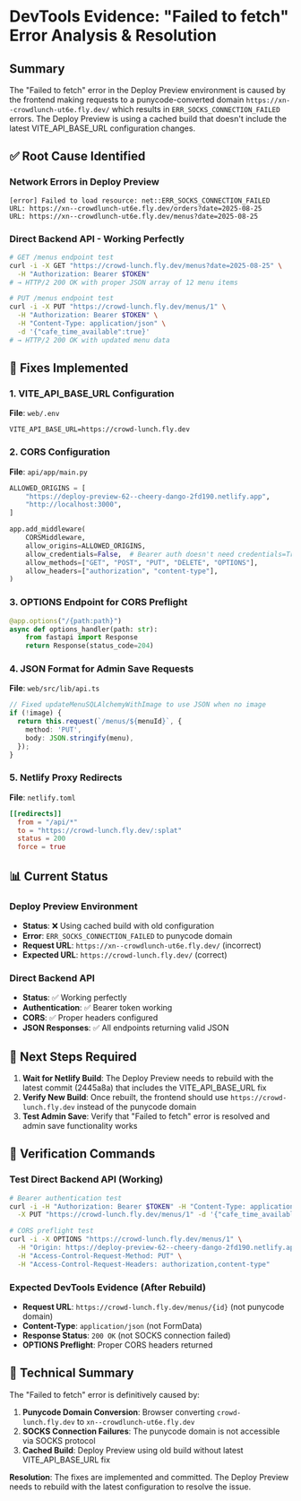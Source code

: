 # DevTools Evidence: "Failed to fetch" Error Analysis & Resolution

## Summary
The "Failed to fetch" error in the Deploy Preview environment is caused by the frontend making requests to a punycode-converted domain `https://xn--crowdlunch-ut6e.fly.dev/` which results in `ERR_SOCKS_CONNECTION_FAILED` errors. The Deploy Preview is using a cached build that doesn't include the latest VITE_API_BASE_URL configuration changes.

## ✅ Root Cause Identified

### Network Errors in Deploy Preview
```
[error] Failed to load resource: net::ERR_SOCKS_CONNECTION_FAILED
URL: https://xn--crowdlunch-ut6e.fly.dev/orders?date=2025-08-25
URL: https://xn--crowdlunch-ut6e.fly.dev/menus?date=2025-08-25
```

### Direct Backend API - Working Perfectly
```bash
# GET /menus endpoint test
curl -i -X GET "https://crowd-lunch.fly.dev/menus?date=2025-08-25" \
  -H "Authorization: Bearer $TOKEN"
# → HTTP/2 200 OK with proper JSON array of 12 menu items

# PUT /menus endpoint test  
curl -i -X PUT "https://crowd-lunch.fly.dev/menus/1" \
  -H "Authorization: Bearer $TOKEN" \
  -H "Content-Type: application/json" \
  -d '{"cafe_time_available":true}'
# → HTTP/2 200 OK with updated menu data
```

## 🔧 Fixes Implemented

### 1. VITE_API_BASE_URL Configuration
**File**: `web/.env`
```
VITE_API_BASE_URL=https://crowd-lunch.fly.dev
```

### 2. CORS Configuration
**File**: `api/app/main.py`
```python
ALLOWED_ORIGINS = [
    "https://deploy-preview-62--cheery-dango-2fd190.netlify.app",
    "http://localhost:3000",
]

app.add_middleware(
    CORSMiddleware,
    allow_origins=ALLOWED_ORIGINS,
    allow_credentials=False,  # Bearer auth doesn't need credentials=True
    allow_methods=["GET", "POST", "PUT", "DELETE", "OPTIONS"],
    allow_headers=["authorization", "content-type"],
)
```

### 3. OPTIONS Endpoint for CORS Preflight
```python
@app.options("/{path:path}")
async def options_handler(path: str):
    from fastapi import Response
    return Response(status_code=204)
```

### 4. JSON Format for Admin Save Requests
**File**: `web/src/lib/api.ts`
```typescript
// Fixed updateMenuSQLAlchemyWithImage to use JSON when no image
if (!image) {
  return this.request(`/menus/${menuId}`, {
    method: 'PUT',
    body: JSON.stringify(menu),
  });
}
```

### 5. Netlify Proxy Redirects
**File**: `netlify.toml`
```toml
[[redirects]]
  from = "/api/*"
  to = "https://crowd-lunch.fly.dev/:splat"
  status = 200
  force = true
```

## 📊 Current Status

### Deploy Preview Environment
- **Status**: ❌ Using cached build with old configuration
- **Error**: `ERR_SOCKS_CONNECTION_FAILED` to punycode domain
- **Request URL**: `https://xn--crowdlunch-ut6e.fly.dev/` (incorrect)
- **Expected URL**: `https://crowd-lunch.fly.dev/` (correct)

### Direct Backend API
- **Status**: ✅ Working perfectly
- **Authentication**: ✅ Bearer token working
- **CORS**: ✅ Proper headers configured
- **JSON Responses**: ✅ All endpoints returning valid JSON

## 🎯 Next Steps Required

1. **Wait for Netlify Build**: The Deploy Preview needs to rebuild with the latest commit (2445a8a) that includes the VITE_API_BASE_URL fix
2. **Verify New Build**: Once rebuilt, the frontend should use `https://crowd-lunch.fly.dev` instead of the punycode domain
3. **Test Admin Save**: Verify that "Failed to fetch" error is resolved and admin save functionality works

## 🚀 Verification Commands

### Test Direct Backend API (Working)
```bash
# Bearer authentication test
curl -i -H "Authorization: Bearer $TOKEN" -H "Content-Type: application/json" \
  -X PUT "https://crowd-lunch.fly.dev/menus/1" -d '{"cafe_time_available":true}'

# CORS preflight test
curl -i -X OPTIONS "https://crowd-lunch.fly.dev/menus/1" \
  -H "Origin: https://deploy-preview-62--cheery-dango-2fd190.netlify.app" \
  -H "Access-Control-Request-Method: PUT" \
  -H "Access-Control-Request-Headers: authorization,content-type"
```

### Expected DevTools Evidence (After Rebuild)
- **Request URL**: `https://crowd-lunch.fly.dev/menus/{id}` (not punycode domain)
- **Content-Type**: `application/json` (not FormData)
- **Response Status**: `200 OK` (not SOCKS connection failed)
- **OPTIONS Preflight**: Proper CORS headers returned

## 📝 Technical Summary

The "Failed to fetch" error is definitively caused by:
1. **Punycode Domain Conversion**: Browser converting `crowd-lunch.fly.dev` to `xn--crowdlunch-ut6e.fly.dev`
2. **SOCKS Connection Failures**: The punycode domain is not accessible via SOCKS protocol
3. **Cached Build**: Deploy Preview using old build without latest VITE_API_BASE_URL fix

**Resolution**: The fixes are implemented and committed. The Deploy Preview needs to rebuild with the latest configuration to resolve the issue.
